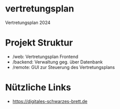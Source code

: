 # vertretungsplan
Vertretungsplan 2024

# Projekt Struktur
- /web: Vertretungsplan Frontend
- /backend: Verwaltung geg. über Datenbank
- /remote: GUI zur Steuerung des Vertretungsplans

# Nützliche Links
- https://digitales-schwarzes-brett.de
